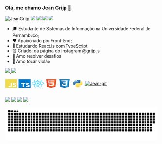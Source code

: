 ### Olá, me chamo Jean Grijp 👋
<div style="display: inline_block">
 <img src="https://komarev.com/ghpvc/?username=JeanGrijp&color=green" alt="JeanGrijp" /> 
 <img src="https://img.shields.io/github/followers/JeanGrijp.svg?style=social&label=Follow&maxAge=2592000"/>
 <img src="https://img.shields.io/badge/Made%20for-VSCode-1f425f.svg"/>
 <img src="https://img.shields.io/badge/Made%20with-Markdown-1f425f.svg"/>
  <img height="20px" src="http://ForTheBadge.com/images/badges/built-with-love.svg"/>
</div>


- 🎓 Estudante de Sistemas de Informação na Universidade Federal de Pernambuco;
- ❤️ Apaixonado por Front-End;
- 🌱 Estudando React.js com TypeScript
- 😊 Criador da página do instagram @grijp.js 
- 🧩 Amo resolver desafios
- 🎸 Amo tocar violão

 <div>
  <a href="https://github.com/JeanGrijp">
  <img height="180em" src="https://github-readme-stats.vercel.app/api?username=JeanGrijp&show_icons=true&theme=dracula&include_all_commits=true&count_private=true"/>
  <img height="180em" src="https://github-readme-stats.vercel.app/api/top-langs/?username=JeanGrijp&layout=compact&langs_count=7&theme=dracula"/>
</div>

                                                      
<div style="display: inline_block"><br>
  <img align="center" alt="Jean-Js" height="30" width="40" src="https://raw.githubusercontent.com/devicons/devicon/master/icons/javascript/javascript-plain.svg">
  <img align="center" alt="Jean-Ts" height="30" width="40" src="https://raw.githubusercontent.com/devicons/devicon/master/icons/typescript/typescript-plain.svg">
  <img align="center" alt="Jean-React" height="30" width="40" src="https://raw.githubusercontent.com/devicons/devicon/master/icons/react/react-original.svg">
  <img align="center" alt="Jean-HTML" height="30" width="40" src="https://raw.githubusercontent.com/devicons/devicon/master/icons/html5/html5-original.svg">
  <img align="center" alt="Jean-CSS" height="30" width="40" src="https://raw.githubusercontent.com/devicons/devicon/master/icons/css3/css3-original.svg">
  <img align="center" alt="Jean-Python" height="30" width="40" src="https://raw.githubusercontent.com/devicons/devicon/master/icons/python/python-original.svg">
  <img align="center" alt="Jean-git" height="30" width="40" src="https://raw.githubusercontent.com/jmnote/z-icons/master/svg/git.svg">

</div>

  
 ##

<div> 
  <a href="https://www.instagram.com/grijp.js/" target="_blank"><img src="https://img.shields.io/badge/-Instagram-%23E4405F?style=for-the-badge&logo=instagram&logoColor=white" target="_blank"></a>
   <a href="https://pt.stackoverflow.com/users/130136/jean-grijp" target="_blank"><img height="28px" src="https://aleen42.github.io/badges/src/stackoverflow.svg" target="_blank"></a>
  <a href = "mailto:jgg2@cin.ufpe.br"><img src="https://img.shields.io/badge/Gmail-D14836?style=for-the-badge&logo=gmail&logoColor=white" target="_blank"></a>
  <a href="www.linkedin.com/in/jeangrijp" target="_blank"><img src="https://img.shields.io/badge/-LinkedIn-%230077B5?style=for-the-badge&logo=linkedin&logoColor=white" target="_blank"></a> 
 
  ![Snake animation](https://github.com/JeanGrijp/JeanGrijp/blob/output/github-contribution-grid-snake.svg)
 
</div>
  
